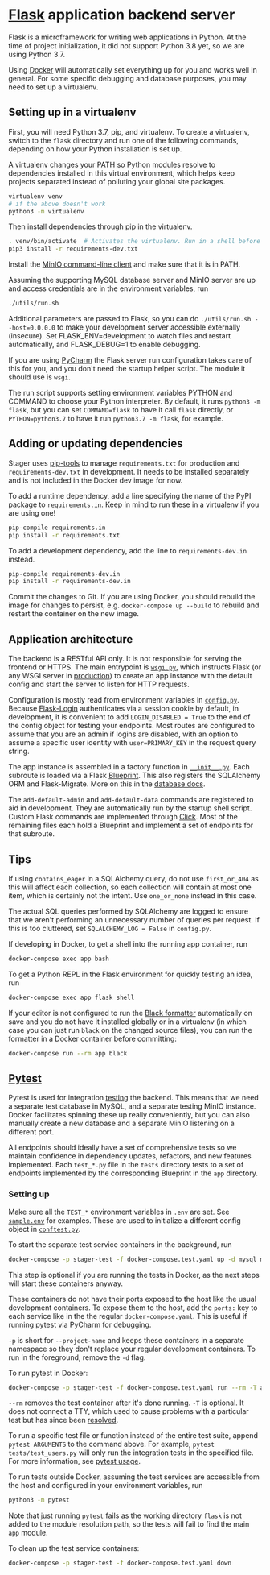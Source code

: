 # [Flask](https://flask.palletsprojects.com/) application backend server

Flask is a microframework for writing web applications in Python. At the time of
project initialization, it did not support Python 3.8 yet, so we are using
Python 3.7.

Using [Docker](https://github.com/ccmbioinfo/stager/blob/master/docs/docker.md)
will automatically set everything up for you and works well in general. For some
specific debugging and database purposes, you may need to set up a virtualenv.

## Setting up in a virtualenv

First, you will need Python 3.7, pip, and virtualenv. To create a virtualenv,
switch to the `flask` directory and run one of the following commands,
depending on how your Python installation is set up.

A virtualenv changes your PATH so Python modules resolve to dependencies
installed in this virtual environment, which helps keep projects separated
instead of polluting your global site packages.

```bash
virtualenv venv
# if the above doesn't work
python3 -m virtualenv
```

Then install dependencies through pip in the virtualenv.

```bash
. venv/bin/activate  # Activates the virtualenv. Run in a shell before dev work
pip3 install -r requirements-dev.txt
```

Install the [MinIO command-line client](https://docs.min.io/docs/minio-client-quickstart-guide.html)
and make sure that it is in PATH.

Assuming the supporting MySQL database server and MinIO server are up and access
credentials are in the environment variables, run

```bash
./utils/run.sh
```

Additional parameters are passed to Flask, so you can do
`./utils/run.sh --host=0.0.0.0` to make your development server accessible
externally (insecure). Set FLASK_ENV=development to watch files and restart
automatically, and FLASK_DEBUG=1 to enable debugging.

If you are using [PyCharm](https://github.com/ccmbioinfo/stager/blob/master/docs/pycharm.md)
the Flask server run configuration takes care of this for you, and you don't
need the startup helper script. The module it should use is `wsgi`.

The run script supports setting environment variables PYTHON and COMMAND to
choose your Python interpreter. By default, it runs `python3 -m flask`, but you
can set `COMMAND=flask` to have it call `flask` directly, or `PYTHON=python3.7`
to have it run `python3.7 -m flask`, for example.

## Adding or updating dependencies

Stager uses [pip-tools](https://github.com/jazzband/pip-tools) to manage
`requirements.txt` for production and `requirements-dev.txt` in development.
It needs to be installed separately and is not included in the Docker dev image
for now.

To add a runtime dependency, add a line specifying the name of the PyPI package
to `requirements.in`. Keep in mind to run these in a virtualenv if you are using
one!

```bash
pip-compile requirements.in
pip install -r requirements.txt
```

To add a development dependency, add the line to `requirements-dev.in` instead.

```bash
pip-compile requirements-dev.in
pip install -r requirements-dev.in
```

Commit the changes to Git. If you are using Docker, you should rebuild the image
for changes to persist, e.g. `docker-compose up --build` to rebuild and restart
the container on the new image.

## Application architecture

The backend is a RESTful API only. It is not responsible for serving the frontend or HTTPS.
The main entrypoint is [`wsgi.py`](https://github.com/ccmbioinfo/stager/blob/master/flask/wsgi.py),
which instructs Flask (or any WSGI server in [production](https://github.com/ccmbioinfo/stager/blob/master/docs/production.md))
to create an app instance with the default config and start the server to listen for HTTP requests.

Configuration is mostly read from environment variables in [`config.py`](https://github.com/ccmbioinfo/stager/blob/master/flask/app/config.py).
Because [Flask-Login](https://flask-login.readthedocs.io/) authenticates via a session cookie by default,
in development, it is convenient to add `LOGIN_DISABLED = True` to the end of the config object for
testing your endpoints. Most routes are configured to assume that you are an admin if logins are
disabled, with an option to assume a specific user identity with `user=PRIMARY_KEY` in the request
query string.

The app instance is assembled in a factory function in [`__init__.py`](https://github.com/ccmbioinfo/stager/blob/master/flask/app/__init__.py).
Each subroute is loaded via a Flask [Blueprint](https://flask.palletsprojects.com/en/1.1.x/tutorial/views/).
This also registers the SQLAlchemy ORM and Flask-Migrate. More on this in the
[database docs](https://github.com/ccmbioinfo/stager/blob/master/docs/database.md).

The `add-default-admin` and `add-default-data` commands are registered to aid in development.
They are automatically run by the startup shell script. Custom Flask commands are implemented
through [Click](https://flask.palletsprojects.com/en/1.1.x/cli/#custom-commands).
Most of the remaining files each hold a Blueprint and implement a set of endpoints for that subroute.

## Tips

If using `contains_eager` in a SQLAlchemy query, do not use `first_or_404`
as this will affect each collection, so each collection will contain at most
one item, which is certainly not the intent. Use `one_or_none` instead in this case.

The actual SQL queries performed by SQLAlchemy are logged to ensure that we aren't
performing an unnecessary number of queries per request. If this is too cluttered,
set `SQLALCHEMY_LOG = False` in `config.py`.

If developing in Docker, to get a shell into the running app container, run

```bash
docker-compose exec app bash
```

To get a Python REPL in the Flask environment for quickly testing an idea, run

```bash
docker-compose exec app flask shell
```

If your editor is not configured to run the [Black formatter](https://black.readthedocs.io/)
automatically on save and you do not have it installed globally or in a virtualenv
(in which case you can just run `black` on the changed source files), you can
run the formatter in a Docker container before committing:

```bash
docker-compose run --rm app black
```

## [Pytest](https://docs.pytest.org/)

Pytest is used for integration [testing](https://github.com/ccmbioinfo/stager/tree/master/flask/tests)
the backend. This means that we need a separate test database in MySQL, and a separate testing MinIO
instance. Docker facilitates spinning these up really conveniently, but you can also manually create
a new database and a separate MinIO listening on a different port.

All endpoints should ideally have a set of comprehensive tests so we maintain confidence in
dependency updates, refactors, and new features implemented.
Each `test_*.py` file in the `tests` directory tests to a set of endpoints implemented by the
corresponding Blueprint in the `app` directory.

### Setting up

Make sure all the `TEST_*` environment variables in `.env` are set.
See [`sample.env`](https://github.com/ccmbioinfo/stager/blob/master/sample.env) for examples.
These are used to initialize a different config object in [`conftest.py`](https://github.com/ccmbioinfo/stager/blob/master/flask/tests/conftest.py).

To start the separate test service containers in the background, run

```bash
docker-compose -p stager-test -f docker-compose.test.yaml up -d mysql minio
```

This step is optional if you are running the tests in Docker, as the next
steps will start these containers anyway.

These containers do not have their ports exposed to the host like the usual
development containers. To expose them to the host, add the `ports:` key to each
service like in the the regular `docker-compose.yaml`. This is useful if
running pytest via PyCharm for debugging.

`-p` is short for `--project-name` and keeps these containers in a separate namespace
so they don't replace your regular development containers. To run in the foreground,
remove the `-d` flag.

To run pytest in Docker:

```bash
docker-compose -p stager-test -f docker-compose.test.yaml run --rm -T app
```

`--rm` removes the test container after it's done running.
`-T` is optional. It does not connect a TTY, which used to cause problems with a
particular test but has since been [resolved](https://github.com/minio/mc/issues/3499).

To run a specific test file or function instead of the entire test suite, append `pytest ARGUMENTS`
to the command above. For example, `pytest tests/test_users.py` will only run the integration tests
in the specified file. For more information, see [pytest usage](https://docs.pytest.org/en/stable/usage.html).

To run tests outside Docker, assuming the test services are accessible from the host
and configured in your environment variables, run

```bash
python3 -m pytest
```

Note that just running `pytest` fails as the working directory `flask` is not added
to the module resolution path, so the tests will fail to find the main `app` module.

To clean up the test service containers:

```bash
docker-compose -p stager-test -f docker-compose.test.yaml down
```
